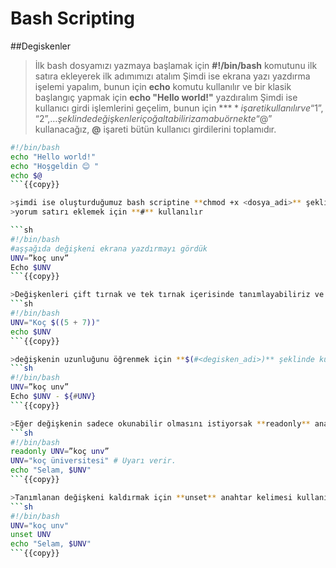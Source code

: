 # Bash Scripting

##Degiskenler

>İlk bash dosyamızı yazmaya başlamak için **#!/bin/bash** komutunu ilk satıra ekleyerek ilk adımımızı atalım
>Şimdi ise ekrana yazı yazdırma işelemi yapalım, bunun için **echo** komutu kullanılır ve bir klasik başlangıç yapmak için **echo "Hello world!"** yazdıralım
>Şimdi ise kullanıcı girdi işlemlerini geçelim, bunun için **$** işareti kullanılır ve “$1”, “$2”, … şeklinde değişkenleri çoğaltabiliriz ama bu örnekte “$@” kullanacağız, **@** işareti bütün kullanıcı girdilerini toplamıdır.

```sh
#!/bin/bash
echo "Hello world!"
echo "Hoşgeldin 😊 " 
echo $@
```{{copy}}

>şimdi ise oluşturduğumuz bash scriptine **chmod +x <dosya_adi>** şeklinde yetkilendirme işlemini yapalım bu sayede tüm kullanıcılar için çalıştırma yetkisi vermiş olduk
>yorum satırı eklemek için **#** kullanılır

```sh
#!/bin/bash
#aşşağıda değişkeni ekrana yazdırmayı gördük
UNV=”koç unv”
Echo $UNV
```{{copy}}

>Değişkenleri çift tırnak ve tek tırnak içerisinde tanımlayabiliriz ve çift tırnak kullandığımızda değişken içerisindeki ifade bash tarafından yorumlanır
```sh
#!/bin/bash
UNV="Koç $((5 + 7))"
echo $UNV
```{{copy}}

>değişkenin uzunluğunu öğrenmek için **$(#<degisken_adi>)** şeklinde kullanabiliriz
```sh
#!/bin/bash
UNV=”koç unv”
Echo $UNV - ${#UNV}
```{{copy}}

>Eğer değişkenin sadece okunabilir olmasını istiyorsak **readonly** anahtar kelimesi kullanabiliriz
```sh
#!/bin/bash
readonly UNV=”koç unv”
UNV="koç üniversitesi" # Uyarı verir.
echo "Selam, $UNV"
```{{copy}}

>Tanımlanan değişkeni kaldırmak için **unset** anahtar kelimesi kullanılır.
```sh
#!/bin/bash
UNV="koç unv"
unset UNV
echo "Selam, $UNV"
```{{copy}}


